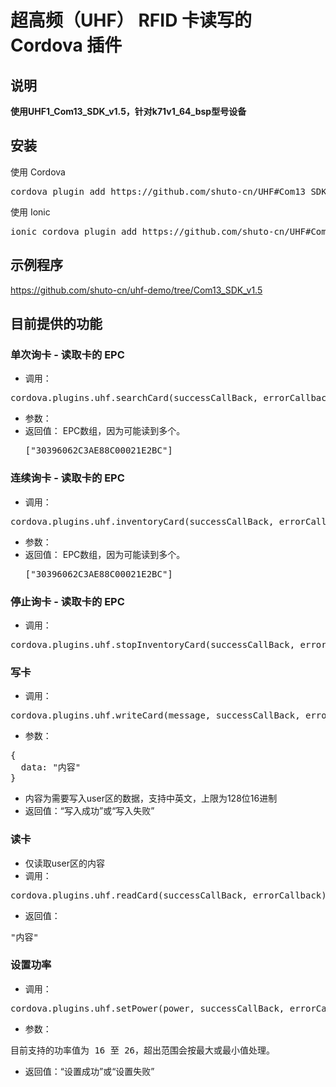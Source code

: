 # 超高频（UHF） RFID 卡读写的 Cordova 插件

## 说明
**使用UHF1_Com13_SDK_v1.5，针对k71v1_64_bsp型号设备**

## 安装
使用 Cordova
<pre>cordova plugin add https://github.com/shuto-cn/UHF#Com13_SDK_v1.5</pre>

使用 Ionic
<pre>ionic cordova plugin add https://github.com/shuto-cn/UHF#Com13_SDK_v1.5</pre>

## 示例程序
https://github.com/shuto-cn/uhf-demo/tree/Com13_SDK_v1.5

## 目前提供的功能
### 单次询卡 - 读取卡的 EPC
* 调用：
<pre>cordova.plugins.uhf.searchCard(successCallBack, errorCallback);</pre>
* 参数：
* 返回值：
EPC数组，因为可能读到多个。<pre>["30396062C3AE88C00021E2BC"]</pre>

### 连续询卡 - 读取卡的 EPC
* 调用：
<pre>cordova.plugins.uhf.inventoryCard(successCallBack, errorCallback);</pre>
* 参数：
* 返回值：
EPC数组，因为可能读到多个。<pre>["30396062C3AE88C00021E2BC"]</pre>

### 停止询卡 - 读取卡的 EPC
* 调用：
<pre>cordova.plugins.uhf.stopInventoryCard(successCallBack, errorCallback);</pre>

### 写卡
* 调用：
<pre>cordova.plugins.uhf.writeCard(message, successCallBack, errorCallback);</pre>
* 参数：
<pre>
{
  data: "内容"
}
</pre>
* 内容为需要写入user区的数据，支持中英文，上限为128位16进制
* 返回值：“写入成功”或“写入失败”

### 读卡
* 仅读取user区的内容
* 调用：
<pre>cordova.plugins.uhf.readCard(successCallBack, errorCallback);</pre>
* 返回值：
<pre>"内容"</pre>

### 设置功率
* 调用：
<pre>cordova.plugins.uhf.setPower(power, successCallBack, errorCallback);</pre>
* 参数：
<pre>
目前支持的功率值为 16 至 26，超出范围会按最大或最小值处理。
</pre>
* 返回值：“设置成功”或“设置失败”
